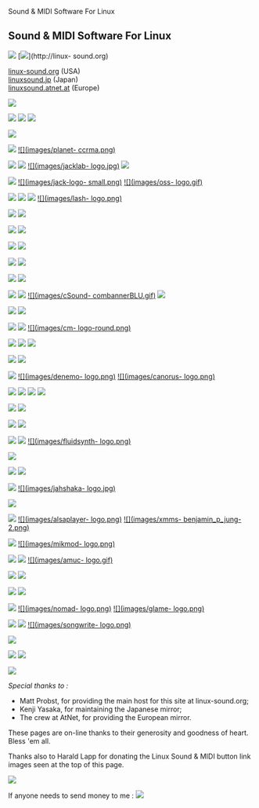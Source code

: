 Sound & MIDI Software For Linux

## Sound & MIDI Software For Linux

[![](th_snd1.gif)](http://linuxsound.jp) [![](th_snd2.gif)](http://linux-
sound.org)

[linux-sound.org](http://linux-sound.org) (USA)  
[linuxsound.jp](http://linuxsound.jp/) (Japan)  
[linuxsound.atnet.at](http://linuxsound.atnet.at) (Europe)

![](line.gif)

[![](images/lad-logo.png)](http://lad.linuxaudio.org)
[![](images/lao_banner_06_on_white_w300.png)](http://linuxaudio.org)
[![](images/lau_logo.gif)](http://lad.linuxaudio.org/subscribe/lau.html)

[![](images/lam-halfsize.jpg)](http://lam.fugal.net/)

[![](images/dynebolic-banner.png)](http://dynebolic.org/) [![](images/planet-
ccrma.png)](http://ccrma.stanford.edu/planetccrma/software/)

[![](images/apodio2.png)](http://www.apo33.org/apodio/doku.php)
[![](images/64studio-logo.png)](http://64studio.com/) [![](images/jacklab-
logo.jpg)](http://jacklab.net/)
[![](images/musix.png)](http://www.musix.org.ar/)

[![](images/alsalogo.gif)](http://www.alsa-project.org) [![](images/jack-logo-
small.png)](http://jackaudio.org) [![](images/oss-
logo.gif)](http://www.4front-tech.com/)

[![](images/lv2-logo.png)](http://lv2plug.in/)
[![](images/ladspa.jpg)](http://ladspa.org)
[![](images/fstlogo.jpg)](http://joebutton.co.uk/fst/) [![](images/lash-
logo.png)](http://lash.nongnu.org/)

[![](images/linuxDSP_logo.png)](http://www.linuxdsp.co.uk/)
[![](images/rosegarden-logo.png)](http://www.rosegardenmusic.com/)

[![](images/audacity.jpg)](http://audacity.sourceforge.net/)
[![](images/sweep_logo.png)](http://www.metadecks.org/software/sweep/index.html)

[![](images/snd-logo.png)](http://ccrma.stanford.edu/software/snd/)
[![](images/rezound_web_logo.jpg)](http://rezound.sourceforge.net/)

[![](images/ardour-logo.png)](http://ardour.org)
[![](images/ecasound.jpg)](http://www.eca.cx/ecasound/)

[![](images/xowave-logo.png)](http://www.xowave.com/)
[![](images/wired_banner.png)](http://wired.sourceforge.net/)

[![](images/h2logo-cropped.png)](http://www.hydrogen-music.org/)
[![](images/clamlogo.jpg)](http://clam-project.org/) [![](images/cSound-
combannerBLU.gif)](http://www.csounds.com/)
[![](images/RTcmix.gif)](http://rtcmix.org/)

[![](images/aldrin-logo.png)](http://code.google.com/p/aldrin-sequencer/)
[![](images/gneutronica-logo.png)](http://gneutronica.sourceforge.net/)

[![](images/chuck-logo.jpg)](http://chuck.cs.princeton.edu/)
[![](images/galan-logo.png)](http://galan.sourceforge.net/) [![](images/cm-
logo-round.png)](http://commonmusic.sourceforge.net/)

[![](images/lsbackground-chopped.jpg)](http://www.linuxsampler.org/)
[![](images/aboutmuselogo.png)](http://muse-sequencer.org/)
[![](images/seq24mount-chopped.png)](https://launchpad.net/seq24)

[![](images/beast-left.png)](http://beast.gtk.org/)
[![](images/fish_xiph_org.png)](http://www.xiph.org/)

[![](images/lilypond-logo.png)](http://lilypond.org/web/) [![](images/denemo-
logo.png)](http://www.denemo.org/) [![](images/canorus-
logo.png)](http://canorus.berlios.de/)

[![](images/midisaurus2.png)](http://dino.nongnu.org)
[![](images/jeinlogo.png)](http://eamusic.dartmouth.edu/~paul/jein/)
[![](images/aeolus.png)](http://users.skynet.be/solaris/linuxaudio/aeolus.html)
[![](images/grip-logo.png)](http://www.nostatic.org/grip/)

[![](images/amsynth-logo.png)](http://amsynthe.sourceforge.net/amSynth/)
[![](images/zyn-logo.jpg)](http://zynaddsubfx.sourceforge.net/)

[![](images/om-logo.png)](http://www.nongnu.org/om-synth/)
[![](images/freewheel-logo.png)](http://freewheeling.sourceforge.net/)

[![](images/sooperlooper-logo.png)](http://essej.net/sooperlooper/)
[![](images/smack_drum.jpg)](http://smack.berlios.de/) [![](images/fluidsynth-
logo.png)](http://www.nongnu.org/fluid/)

[![](images/sv-title.png)](http://www.sonicvisualiser.org/)

[![](images/baudline-logo.png)](http://www.baudline.com/)
[![](images/freeadsp-logo.png)](http://freeadsp.sourceforge.net/)

[![](images/blender-logo.png)](http://www.blender.org/) [![](images/jahshaka-
logo.jpg)](http://www.jahshaka.org/)

[![](images/xine-logo-full.png)](http://www.xine-project.org/home)

[![](images/amarok-logo.png)](http://amarok.kde.org/) [![](images/alsaplayer-
logo.png)](http://www.alsaplayer.org/) [![](images/xmms-
benjamin_p_jung-2.png)](http://www.xmms.org)

[![](images/aqualung-logo.png)](http://aqualung.sf.net) [![](images/mikmod-
logo.png)](http://mikmod.raphnet.net/)

[![](images/mplayer-logo.jpg)](http://www.mplayerhq.hu/design7/news.html)
[![](images/mpg123-logo.png)](http://www.mpg123.de/) [![](images/amuc-
logo.gif)](http://members.chello.nl/w.boeke/amuc/)

[![](images/lamp-logo.jpg)](http://lamp-project.sourceforge.net/)
[![](images/lmms-logo.png)](http://lmms.sourceforge.net/)

[![](images/ggseq-logo.png)](http://ggseq.sourceforge.net/HomePage)
[![](images/jsynthlib-logo.png)](http://www.jsynthlib.org/)

[![](images/khagan-logo.png)](http://khagan.berlios.de/) [![](images/nomad-
logo.png)](http://nmedit.sourceforge.net/index.html) [![](images/glame-
logo.png)](http://glame.sourceforge.net/index.var)

[![](images/kguitar-logo-yellow.png)](http://kguitar.sourceforge.net)
[![](images/etktab-logo.gif)](http://etktab.sourceforge.net)
[![](images/songwrite-
logo.png)](http://home.gna.org/oomadness/en/songwrite/index.html)

[![](images/tuxgtr-logo.png)](http://www.tuxguitar.com.ar/)

[![](images/fretsonfire-logo.png)](http://fretsonfire.sourceforge.net/)
[![](images/rakarrack3-logo)](http://rakarrack.sourceforge.net/)

![](line.gif)

_Special thanks to :_

  * Matt Probst, for providing the main host for this site at linux-sound.org; 
  * Kenji Yasaka, for maintaining the Japanese mirror; 
  * The crew at AtNet, for providing the European mirror. 

These pages are on-line thanks to their generosity and goodness of heart.
Bless 'em all.

Thanks also to Harald Lapp for donating the Linux Sound & MIDI button link
images seen at the top of this page.

![](line.gif)

If anyone needs to send money to me :
![](https://www.paypal.com/en_US/i/scr/pixel.gif)

